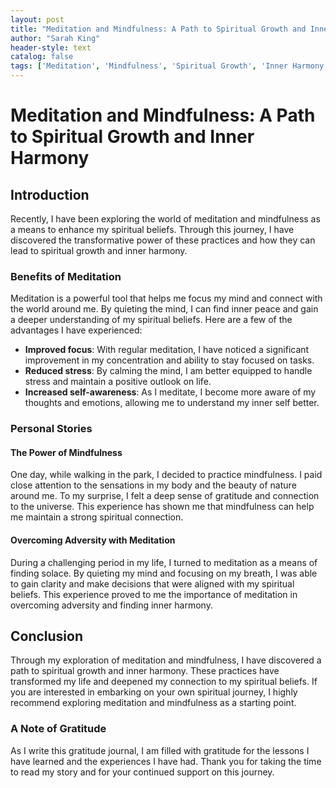 ```yaml
---
layout: post
title: "Meditation and Mindfulness: A Path to Spiritual Growth and Inner Harmony"
author: "Sarah King"
header-style: text
catalog: false
tags: ['Meditation', 'Mindfulness', 'Spiritual Growth', 'Inner Harmony', 'Gratitude', 'Self-Improvement']
---
```


# Meditation and Mindfulness: A Path to Spiritual Growth and Inner Harmony

## Introduction

Recently, I have been exploring the world of meditation and mindfulness as a means to enhance my spiritual beliefs. Through this journey, I have discovered the transformative power of these practices and how they can lead to spiritual growth and inner harmony.

### Benefits of Meditation

Meditation is a powerful tool that helps me focus my mind and connect with the world around me. By quieting the mind, I can find inner peace and gain a deeper understanding of my spiritual beliefs. Here are a few of the advantages I have experienced:

- **Improved focus**: With regular meditation, I have noticed a significant improvement in my concentration and ability to stay focused on tasks.
- **Reduced stress**: By calming the mind, I am better equipped to handle stress and maintain a positive outlook on life.
- **Increased self-awareness**: As I meditate, I become more aware of my thoughts and emotions, allowing me to understand my inner self better.

### Personal Stories

#### The Power of Mindfulness

One day, while walking in the park, I decided to practice mindfulness. I paid close attention to the sensations in my body and the beauty of nature around me. To my surprise, I felt a deep sense of gratitude and connection to the universe. This experience has shown me that mindfulness can help me maintain a strong spiritual connection.

#### Overcoming Adversity with Meditation

During a challenging period in my life, I turned to meditation as a means of finding solace. By quieting my mind and focusing on my breath, I was able to gain clarity and make decisions that were aligned with my spiritual beliefs. This experience proved to me the importance of meditation in overcoming adversity and finding inner harmony.

## Conclusion

Through my exploration of meditation and mindfulness, I have discovered a path to spiritual growth and inner harmony. These practices have transformed my life and deepened my connection to my spiritual beliefs. If you are interested in embarking on your own spiritual journey, I highly recommend exploring meditation and mindfulness as a starting point.

### A Note of Gratitude

As I write this gratitude journal, I am filled with gratitude for the lessons I have learned and the experiences I have had. Thank you for taking the time to read my story and for your continued support on this journey.

